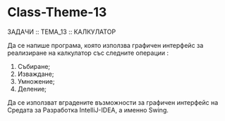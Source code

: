 # Class-Theme-13
ЗАДАЧИ :: ТЕМА_13 :: КАЛКУЛАТОР

Да се напише програма, която използва графичен интерфейс за реализиране на калкулатор със следните операции :
1. Събиране;
2. Изваждане;
3. Умножение;
4. Деление;

Да се използват вградените възможности за графичен интерфейс на Средата за Разработка IntelliJ-IDEA, а именно Swing.
